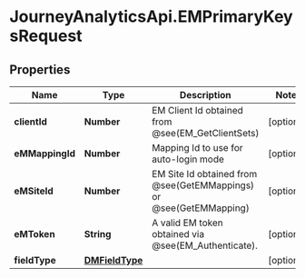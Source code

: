 # JourneyAnalyticsApi.EMPrimaryKeysRequest

## Properties

Name | Type | Description | Notes
------------ | ------------- | ------------- | -------------
**clientId** | **Number** | EM Client Id obtained from @see(EM_GetClientSets) | [optional] 
**eMMappingId** | **Number** | Mapping Id to use for auto-login mode | [optional] 
**eMSiteId** | **Number** | EM Site Id obtained from @see(GetEMMappings) or @see(GetEMMapping) | [optional] 
**eMToken** | **String** | A valid EM token obtained via @see(EM_Authenticate). | [optional] 
**fieldType** | [**DMFieldType**](DMFieldType.md) |  | [optional] 


